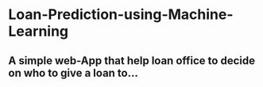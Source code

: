 # Loan-Prediction-using-Machine-Learning
## A simple web-App that help loan office to decide on who to give a loan to...
